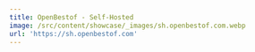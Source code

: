 ```yaml
---
title: OpenBestof - Self-Hosted
image: /src/content/showcase/_images/sh.openbestof.com.webp
url: 'https://sh.openbestof.com'
---
```



